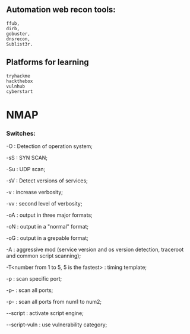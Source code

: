 ## Automation web recon tools:
    ffub, 
    dirb, 
    gobuster,
    dnsrecon,
    Sublist3r.
   
## Platforms for learning
    tryhackme
    hackthebox
    vulnhub
    cyberstart
    
# NMAP

### Switches:

-O : Detection of operation system; 

-sS : SYN SCAN; 

-Su : UDP scan; 

-sV : Detect versions of services; 

-v : increase verbosity; 

-vv : second level of verbosity; 

-oA : output in three major formats; 

-oN : output in a "normal" format; 

-oG : output in a grepable format; 

-A : aggressive mod (service version and os version detection, traceroot and common script scanning); 

-T<number from 1 to 5, 5 is the fastest> : timing template; 

-p <port number> : scan specific port; 
    
-p- : scan all ports; 
    
-p<num1>-<num2> : scan all ports from num1 to num2; 
    
--script : activate script engine; 
    
--script-vuln : use vulnerability category; 
    
